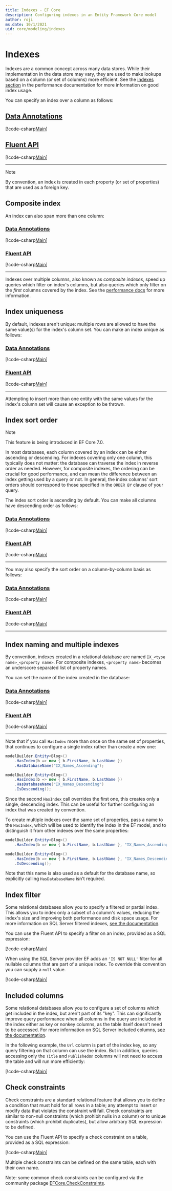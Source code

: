 ```yaml
---
title: Indexes - EF Core
description: Configuring indexes in an Entity Framework Core model
author: roji
ms.date: 10/1/2021
uid: core/modeling/indexes
---
```

# Indexes

Indexes are a common concept across many data stores. While their implementation in the data store may vary, they are used to make lookups based on a column (or set of columns) more efficient. See the [indexes section](xref:core/performance/efficient-querying#use-indexes-properly) in the performance documentation for more information on good index usage.

You can specify an index over a column as follows:

## [Data Annotations](#tab/data-annotations)

[!code-csharp[Main](../../../samples/core/Modeling/IndexesAndConstraints/DataAnnotations/Index.cs?name=Index&highlight=1)]

## [Fluent API](#tab/fluent-api)

[!code-csharp[Main](../../../samples/core/Modeling/IndexesAndConstraints/FluentAPI/Index.cs?name=Index&highlight=4)]

***

> [!NOTE]
> By convention, an index is created in each property (or set of properties) that are used as a foreign key.

## Composite index

An index can also span more than one column:

### [Data Annotations](#tab/data-annotations)

[!code-csharp[Main](../../../samples/core/Modeling/IndexesAndConstraints/DataAnnotations/IndexComposite.cs?name=Composite&highlight=1)]

### [Fluent API](#tab/fluent-api)

[!code-csharp[Main](../../../samples/core/Modeling/IndexesAndConstraints/FluentAPI/IndexComposite.cs?name=Composite&highlight=4)]

***

Indexes over multiple columns, also known as *composite indexes*, speed up queries which filter on index's columns, but also queries which only filter on the *first* columns covered by the index. See the [performance docs](xref:core/performance/efficient-querying#use-indexes-properly) for more information.

## Index uniqueness

By default, indexes aren't unique: multiple rows are allowed to have the same value(s) for the index's column set. You can make an index unique as follows:

### [Data Annotations](#tab/data-annotations)

[!code-csharp[Main](../../../samples/core/Modeling/IndexesAndConstraints/DataAnnotations/IndexUnique.cs?name=IndexUnique&highlight=1)]

### [Fluent API](#tab/fluent-api)

[!code-csharp[Main](../../../samples/core/Modeling/IndexesAndConstraints/FluentAPI/IndexUnique.cs?name=IndexUnique&highlight=5)]

***

Attempting to insert more than one entity with the same values for the index's column set will cause an exception to be thrown.

## Index sort order

> [!NOTE]
> This feature is being introduced in EF Core 7.0.

In most databases, each column covered by an index can be either ascending or descending. For indexes covering only one column, this typically does not matter: the database can traverse the index in reverse order as needed. However, for composite indexes, the ordering can be crucial for good performance, and can mean the difference between an index getting used by a query or not. In general, the index columns' sort orders should correspond to those specified in the `ORDER BY` clause of your query.

The index sort order is ascending by default. You can make all columns have descending order as follows:

### [Data Annotations](#tab/data-annotations)

[!code-csharp[Main](../../../samples/core/Modeling/IndexesAndConstraints/DataAnnotations/IndexDescending.cs?name=IndexDescending&highlight=1)]

### [Fluent API](#tab/fluent-api)

[!code-csharp[Main](../../../samples/core/Modeling/IndexesAndConstraints/FluentAPI/IndexDescending.cs?name=IndexDescending&highlight=5)]

***

You may also specify the sort order on a column-by-column basis as follows:

### [Data Annotations](#tab/data-annotations)

[!code-csharp[Main](../../../samples/core/Modeling/IndexesAndConstraints/DataAnnotations/IndexDescendingAscending.cs?name=IndexDescendingAscending&highlight=1)]

### [Fluent API](#tab/fluent-api)

[!code-csharp[Main](../../../samples/core/Modeling/IndexesAndConstraints/FluentAPI/IndexDescendingAscending.cs?name=IndexDescendingAscending&highlight=5)]

***

## Index naming and multiple indexes

By convention, indexes created in a relational database are named `IX_<type name>_<property name>`. For composite indexes, `<property name>` becomes an underscore separated list of property names.

You can set the name of the index created in the database:

### [Data Annotations](#tab/data-annotations)

[!code-csharp[Main](../../../samples/core/Modeling/IndexesAndConstraints/DataAnnotations/IndexName.cs?name=IndexName&highlight=1)]

### [Fluent API](#tab/fluent-api)

[!code-csharp[Main](../../../samples/core/Modeling/IndexesAndConstraints/FluentAPI/IndexName.cs?name=IndexName&highlight=5)]

***

Note that if you call `HasIndex` more than once on the same set of properties, that continues to configure a single index rather than create a new one:

```csharp
modelBuilder.Entity<Blog>()
    .HasIndex(b => new { b.FirstName, b.LastName })
    .HasDatabaseName("IX_Names_Ascending");

modelBuilder.Entity<Blog>()
    .HasIndex(b => new { b.FirstName, b.LastName })
    .HasDatabaseName("IX_Names_Descending")
    .IsDescending();
```

Since the second `HasIndex` call overrides the first one, this creates only a single, descending index. This can be useful for further configuring an index that was created by convention.

To create multiple indexes over the same set of properties, pass a name to the `HasIndex`, which will be used to identify the index in the EF model, and to distinguish it from other indexes over the same properties:

```c#
modelBuilder.Entity<Blog>()
    .HasIndex(b => new { b.FirstName, b.LastName }, "IX_Names_Ascending");

modelBuilder.Entity<Blog>()
    .HasIndex(b => new { b.FirstName, b.LastName }, "IX_Names_Descending")
    .IsDescending();
```

Note that this name is also used as a default for the database name, so explicitly calling `HasDatabaseName` isn't required.

## Index filter

Some relational databases allow you to specify a filtered or partial index. This allows you to index only a subset of a column's values, reducing the index's size and improving both performance and disk space usage. For more information on SQL Server filtered indexes, [see the documentation](/sql/relational-databases/indexes/create-filtered-indexes).

You can use the Fluent API to specify a filter on an index, provided as a SQL expression:

[!code-csharp[Main](../../../samples/core/Modeling/IndexesAndConstraints/FluentAPI/IndexFilter.cs?name=IndexFilter&highlight=5)]

When using the SQL Server provider EF adds an `'IS NOT NULL'` filter for all nullable columns that are part of a unique index. To override this convention you can supply a `null` value.

[!code-csharp[Main](../../../samples/core/Modeling/IndexesAndConstraints/FluentAPI/IndexNoFilter.cs?name=IndexNoFilter&highlight=6)]

## Included columns

Some relational databases allow you to configure a set of columns which get included in the index, but aren't part of its "key". This can significantly improve query performance when all columns in the query are included in the index either as key or nonkey columns, as the table itself doesn't need to be accessed. For more information on SQL Server included columns, [see the documentation](/sql/relational-databases/indexes/create-indexes-with-included-columns).

In the following example, the `Url` column is part of the index key, so any query filtering on that column can use the index. But in addition, queries accessing only the `Title` and `PublishedOn` columns will not need to access the table and will run more efficiently:

[!code-csharp[Main](../../../samples/core/Modeling/IndexesAndConstraints/FluentAPI/IndexInclude.cs?name=IndexInclude&highlight=5-9)]

## Check constraints

Check constraints are a standard relational feature that allows you to define a condition that must hold for all rows in a table; any attempt to insert or modify data that violates the constraint will fail. Check constraints are similar to non-null constraints (which prohibit nulls in a column) or to unique constraints (which prohibit duplicates), but allow arbitrary SQL expression to be defined.

You can use the Fluent API to specify a check constraint on a table, provided as a SQL expression:

[!code-csharp[Main](../../../samples/core/Modeling/IndexesAndConstraints/FluentAPI/CheckConstraint.cs?name=CheckConstraint&highlight=4)]

Multiple check constraints can be defined on the same table, each with their own name.

Note: some common check constraints can be configured via the community package [EFCore.CheckConstraints](https://github.com/efcore/EFCore.CheckConstraints).
